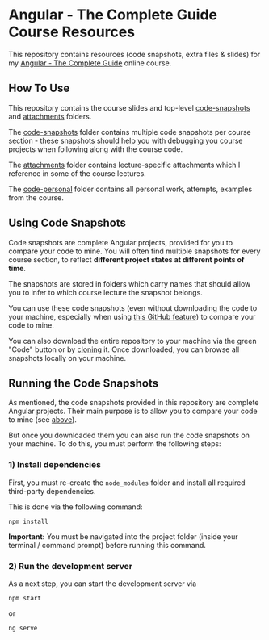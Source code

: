 # Angular - The Complete Guide Course Resources

This repository contains resources (code snapshots, extra files & slides) for my [Angular - The Complete Guide](https://acad.link/angular) online course.

## How To Use

This repository contains the course slides and top-level [code-snapshots](/code-snapshots/) and [attachments](/attachments/) folders.

The [code-snapshots](/code-snapshots/) folder contains multiple code snapshots per course section - these snapshots should help you with debugging you course projects when following along with the course code.

The [attachments](/attachments/) folder contains lecture-specific attachments which I reference in some of the course lectures.

The [code-personal](/code-personal/) folder contains all personal work, attempts, examples from the course.

## Using Code Snapshots

Code snapshots are complete Angular projects, provided for you to compare your code to mine. You will often find multiple snapshots for every course section, to reflect **different project states at different points of time**.

The snapshots are stored in folders which carry names that should allow you to infer to which course lecture the snapshot belongs.

You can use these code snapshots (even without downloading the code to your machine, especially when using [this GitHub feature](https://docs.github.com/en/codespaces/the-githubdev-web-based-editor#opening-the-githubdev-editor)) to compare your code to mine.

You can also download the entire repository to your machine via the green "Code" button or by [cloning](https://docs.github.com/en/repositories/creating-and-managing-repositories/cloning-a-repository) it. Once downloaded, you can browse all snapshots locally on your machine.

## Running the Code Snapshots

As mentioned, the code snapshots provided in this repository are complete Angular projects. Their main purpose is to allow you to compare your code to mine (see [above](#using-code-snapshots)).

But once you downloaded them you can also run the code snapshots on your machine. To do this, you must perform the following steps:

### 1) Install dependencies

First, you must re-create the `node_modules` folder and install all required third-party dependencies.

This is done via the following command:

```shell
npm install
```

**Important:** You must be navigated into the project folder (inside your terminal / command prompt) before running this command.

### 2) Run the development server

As a next step, you can start the development server via

```shell
npm start
```

or 

```shell
ng serve
```
